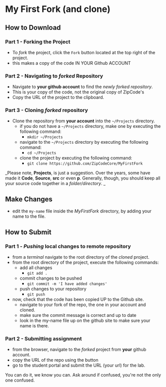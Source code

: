 
# My First Fork (and clone)


## How to Download

### Part 1 - Forking the Project
* To _fork_ the project, click the `Fork` button located at the top right of the project.
* this makes a copy of the code IN YOUR Github ACCOUNT


### Part 2 - Navigating to _forked_ Repository
* Navigate to **your github account** to find the _newly forked repository_.
* This is your copy of the code, not the original copy of ZipCode's
* Copy the URL of the project to the clipboard.

### Part 3 - Cloning _forked_ repository
* Clone the repository from **your account** into the `~/Projects` directory.
    * if you do not have a `~/Projects` directory, make one by executing the following command:
        * `mkdir ~/Projects`
    * navigate to the `~/Projects` directory by executing the following command:
        * `cd ~/Projects`
    * clone the project by executing the following command:
        * `git clone https://github.com/ZipCodeCore/MyFirstFork`

_Please note, __Projects__, is just a suggestion. Over the years, some have made it __Code__, __Source__, __src__ or even __p__.
Generally, though, you should keep all your source code together in a _folder/directory_. _

## Make Changes
* edit the `my-name` file inside the _MyFirstFork_ directory, by adding your name to the file.


## How to Submit

### Part 1 -  _Pushing_ local changes to remote repository
* from a _terminal_ navigate to the root directory of the _cloned_ project.
* from the root directory of the project, execute the following commands:
    * add all changes
        * `git add .`
    * commit changes to be pushed
        * `git commit -m 'I have added changes'`
    * push changes to your repository
        * `git push`
* now, check that the code has been copied UP to the Github site.
   * navigate to your fork of the repo, the one in your account and cloned.
   * make sure the commit message is correct and up to date
   * look in the my-name file up on the github site to make sure your name is there.

### Part 2 - Submitting assignment
* from the browser, navigate to the _forked_ project from **your** github account.
* copy the URL of the repo using the button
* go to the student portal and submit the URL (your url) for the lab.

You can do it, we know you can. Ask around if confused, you're not the only one confused.

